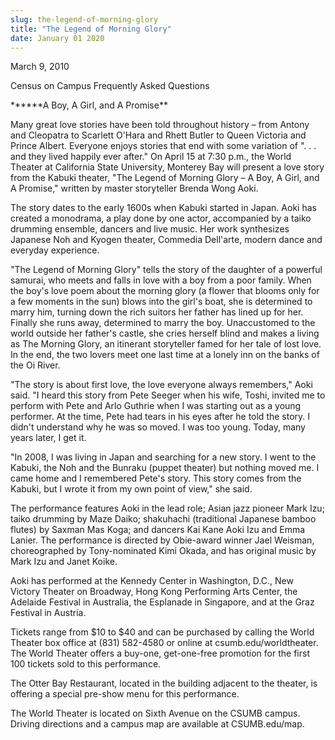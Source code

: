 ```yaml
---
slug: the-legend-of-morning-glory
title: "The Legend of Morning Glory"
date: January 01 2020
---
```


<p>March 9, 2010
</p><p>Census on Campus Frequently Asked Questions
</p><p>******A Boy, A Girl, and A Promise**
</p><p>Many great love stories have been told throughout history – from Antony and Cleopatra to Scarlett O'Hara and Rhett Butler to Queen Victoria and Prince Albert. Everyone enjoys stories that end with some variation of  ". . . and they lived happily ever after." On April 15 at 7:30 p.m., the World Theater at California State University, Monterey Bay will present a love story from the Kabuki theater, "The Legend of Morning Glory – A Boy, A Girl, and A Promise," written by master storyteller Brenda Wong Aoki.
</p><p>The story dates to the early 1600s when Kabuki started in Japan. Aoki has created a monodrama, a play done by one actor, accompanied by a taiko drumming ensemble, dancers and live music. Her work synthesizes Japanese Noh and Kyogen theater, Commedia Dell'arte, modern dance and everyday experience.
</p><p>"The Legend of Morning Glory" tells the story of the daughter of a powerful samurai, who meets and falls in love with a boy from a poor family. When the boy's love poem about the morning glory (a flower that blooms only for a few moments in the sun) blows into the girl's boat, she is determined to marry him, turning down the rich suitors her father has lined up for her. Finally she runs away, determined to marry the boy. Unaccustomed to the world outside her father's castle, she cries herself blind and makes a living as The Morning Glory, an itinerant storyteller famed for her tale of lost love. In the end, the two lovers meet one last time at a lonely inn on the banks of the Oi River.
</p><p>"The story is about first love, the love everyone always remembers," Aoki said. "I heard this story from Pete Seeger when his wife, Toshi, invited me to perform with Pete and Arlo Guthrie when I was starting out as a young performer. At the time, Pete had tears in his eyes after he told the story. I didn't understand why he was so moved. I was too young. Today, many years later, I get it.
</p><p>"In 2008, I was living in Japan and searching for a new story. I went to the Kabuki, the Noh and the Bunraku (puppet theater) but nothing moved me.  I came home and I remembered Pete's story. This story comes from the Kabuki, but I wrote it from my own point of view," she said.
</p><p>The performance features Aoki in the lead role; Asian jazz pioneer Mark Izu; taiko drumming by Maze Daiko; shakuhachi (traditional Japanese bamboo flutes) by Saxman Mas Koga; and dancers Kai Kane Aoki Izu and Emma Lanier. The performance is directed by Obie-award winner Jael Weisman, choreographed by Tony-nominated Kimi Okada, and has original music by Mark Izu and Janet Koike.
</p><p>Aoki has performed at the Kennedy Center in Washington, D.C., New Victory Theater on Broadway, Hong Kong Performing Arts Center, the Adelaide Festival in Australia, the Esplanade in Singapore, and at the Graz Festival in Austria.
</p><p>Tickets range from $10 to $40 and can be purchased by calling the World Theater box office at (831) 582-4580 or online at csumb.edu/worldtheater. The World Theater offers a buy-one, get-one-free promotion for the first 100 tickets sold to this performance.
</p><p>The Otter Bay Restaurant, located in the building adjacent to the theater, is offering a special pre-show menu for this performance.
</p><p>The World Theater is located on Sixth Avenue on the CSUMB campus. Driving directions and a campus map are available at CSUMB.edu/map.
</p><p> 
</p><p> 
</p>
